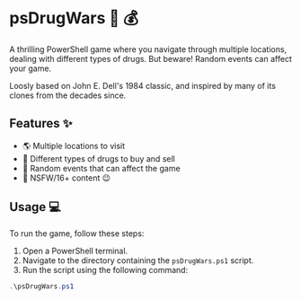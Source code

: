 ﻿# psDrugWars :syringe: :moneybag:

A thrilling PowerShell game where you navigate through multiple locations, dealing with different types of drugs. But beware! Random events can affect your game.

Loosly based on John E. Dell's 1984 classic, and inspired by many of its clones from the decades since.

## Features :sparkles:

- :earth_americas: Multiple locations to visit
- :pill: Different types of drugs to buy and sell
- :game_die: Random events that can affect the game
- :underage: NSFW/16+ content :wink:

## Usage :computer:

To run the game, follow these steps:

1. Open a PowerShell terminal.
2. Navigate to the directory containing the `psDrugWars.ps1` script.
3. Run the script using the following command:

```powershell
.\psDrugWars.ps1